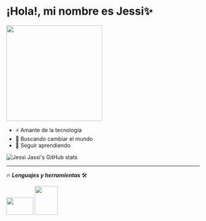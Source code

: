 # ¡Hola!, mi nombre es Jessi✨


<img src="https://image.freepik.com/free-vector/young-woman-working-laptop-illustration_39663-268.jpg" width="250" height="250" />

- ⚡ Amante de la tecnología
- 👀 Buscando cambiar el mundo
- 🙌 Seguir aprendiendo

![Jessi Jassi's GitHub stats](https://github-readme-stats.vercel.app/api?username=Jessi19Jassi&show_icons=true&theme=radical)
____
🔥 ***Lenguajes y herramientas*** 🛠️

   <img src="https://i.pinimg.com/564x/68/d9/1a/68d91a4a0c40857674fbd3a22b9f0b03.jpg" width="70" height="45" />
   <img src="https://mpng.subpng.com/20180330/owe/kisspng-html-logo-world-wide-web-consortium-coding-5abed048b59401.6404065315224546007438.jpg" width="60" height="75" />


